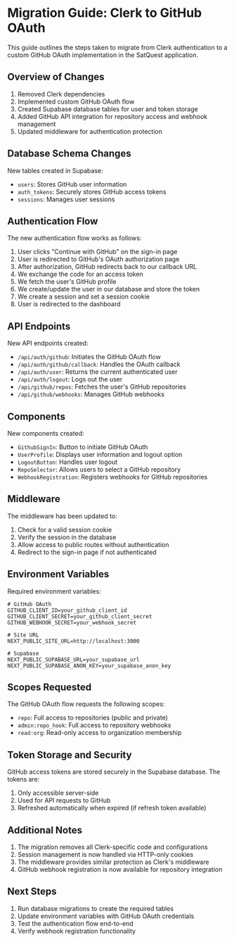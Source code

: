 # Migration Guide: Clerk to GitHub OAuth

This guide outlines the steps taken to migrate from Clerk authentication to a custom GitHub OAuth implementation in the SatQuest application.

## Overview of Changes

1. Removed Clerk dependencies
2. Implemented custom GitHub OAuth flow
3. Created Supabase database tables for user and token storage
4. Added GitHub API integration for repository access and webhook management
5. Updated middleware for authentication protection

## Database Schema Changes

New tables created in Supabase:

- `users`: Stores GitHub user information
- `auth_tokens`: Securely stores GitHub access tokens
- `sessions`: Manages user sessions

## Authentication Flow

The new authentication flow works as follows:

1. User clicks "Continue with GitHub" on the sign-in page
2. User is redirected to GitHub's OAuth authorization page
3. After authorization, GitHub redirects back to our callback URL
4. We exchange the code for an access token
5. We fetch the user's GitHub profile
6. We create/update the user in our database and store the token
7. We create a session and set a session cookie
8. User is redirected to the dashboard

## API Endpoints

New API endpoints created:

- `/api/auth/github`: Initiates the GitHub OAuth flow
- `/api/auth/github/callback`: Handles the OAuth callback
- `/api/auth/user`: Returns the current authenticated user
- `/api/auth/logout`: Logs out the user
- `/api/github/repos`: Fetches the user's GitHub repositories
- `/api/github/webhooks`: Manages GitHub webhooks

## Components

New components created:

- `GithubSignIn`: Button to initiate GitHub OAuth
- `UserProfile`: Displays user information and logout option
- `LogoutButton`: Handles user logout
- `RepoSelector`: Allows users to select a GitHub repository
- `WebhookRegistration`: Registers webhooks for GitHub repositories

## Middleware

The middleware has been updated to:

1. Check for a valid session cookie
2. Verify the session in the database
3. Allow access to public routes without authentication
4. Redirect to the sign-in page if not authenticated

## Environment Variables

Required environment variables:

```
# GitHub OAuth
GITHUB_CLIENT_ID=your_github_client_id
GITHUB_CLIENT_SECRET=your_github_client_secret
GITHUB_WEBHOOK_SECRET=your_webhook_secret

# Site URL
NEXT_PUBLIC_SITE_URL=http://localhost:3000

# Supabase
NEXT_PUBLIC_SUPABASE_URL=your_supabase_url
NEXT_PUBLIC_SUPABASE_ANON_KEY=your_supabase_anon_key
```

## Scopes Requested

The GitHub OAuth flow requests the following scopes:

- `repo`: Full access to repositories (public and private)
- `admin:repo_hook`: Full access to repository webhooks
- `read:org`: Read-only access to organization membership

## Token Storage and Security

GitHub access tokens are stored securely in the Supabase database. The tokens are:

1. Only accessible server-side
2. Used for API requests to GitHub
3. Refreshed automatically when expired (if refresh token available)

## Additional Notes

1. The migration removes all Clerk-specific code and configurations
2. Session management is now handled via HTTP-only cookies
3. The middleware provides similar protection as Clerk's middleware
4. GitHub webhook registration is now available for repository integration

## Next Steps

1. Run database migrations to create the required tables
2. Update environment variables with GitHub OAuth credentials
3. Test the authentication flow end-to-end
4. Verify webhook registration functionality
